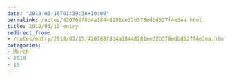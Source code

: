 ```yaml
---
date: "2018-03-16T01:39:38+10:00"
permalink: /notes/420768f8d4a18448281ee32b578edbd527f4e3ea.html
title: 2018/03/15 entry
redirect_from:
- /notes/entry/2018/03/15/420768f8d4a18448281ee32b578edbd527f4e3ea.html
categories:
- March
- 2018
- 15
---
```

